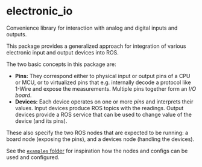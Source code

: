 # electronic_io

Convenience library for interaction with analog and digital inputs and outputs.

This package provides a generalized approach for integration of various electronic input and output devices into ROS.

The two basic concepts in this package are:

- **Pins:** They correspond either to physical input or output pins of a CPU or MCU, or to virtualized pins that e.g.
  internally decode a protocol like 1-Wire and expose the measurements. Multiple pins together form an
  *I/O board*.
- **Devices:** Each device operates on one or more *pins* and interprets their values. Input devices produce ROS topics
  with the readings. Output devices provide a ROS service that can be used to change value of the device (and
  its pins).

These also specify the two ROS nodes that are expected to be running: a board node (exposing the pins), and a devices
node (handling the devices).

See the [`examples` folder](examples) for inspiration how the nodes and configs can be used and configured.